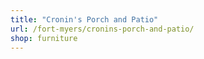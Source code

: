 ```yaml
---
title: "Cronin's Porch and Patio"
url: /fort-myers/cronins-porch-and-patio/
shop: furniture
---
```

